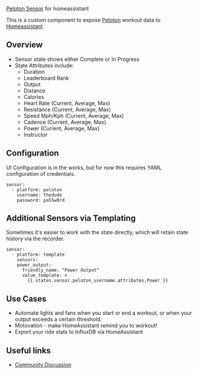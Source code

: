 [Peloton Sensor](https://github.com/edwork/homeassistant-peloton-sensor) for homeassistant

This is a custom component to expose [Peloton](https://www.onepeloton.com/) workout data to [Homeassistant](https://home-assistant.io).

## Overview

- Sensor state shows either Complete or In Progress
- State Attributes include:
  - Duration
  - Leaderboard Rank
  - Output
  - Distance
  - Calories
  - Heart Rate (Current, Average, Max)
  - Resistance (Current, Average, Max)
  - Speed Mph/Kph (Current, Average, Max)
  - Cadence (Current, Average, Max)
  - Power (Current, Average, Max)
  - Instructor

## Configuration
UI Configuration is in the works, but for now this requires YAML configuration of credentials. 
```
sensor:
  - platform: peloton
    username: thedude
    password: paSSw0rd
```

## Additional Sensors via Templating
Sometimes it's easier to work with the state directly, which will retain state history via the recorder. 
```
sensor:
  - platform: template
    sensors:
    power_output:
      friendly_name: "Power Output"
      value_template: >
        {{ states.sensor.peloton_username.attributes.Power }}
```

## Use Cases
- Automate lights and fans when you start or end a workout, or when your output exceeds a certain threshold. 
- Motovation - make HomeAssistant remind you to workout!
- Export your ride stats to InfluxDB via HomeAssistant

## Useful links

- [Community Discussion](https://community.home-assistant.io/t/peloton-support/72555/29)
